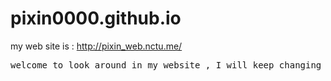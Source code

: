 # pixin0000.github.io 
my web site is : http://pixin_web.nctu.me/
<pre>welcome to look around in my website , I will keep changing it into a better website!</pre>
